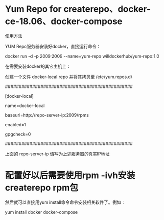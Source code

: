 # Yum Repo for createrepo、docker-ce-18.06、docker-compose

使用方法

YUM Repo服务器安装好docker，直接运行命令：

docker run -d -p 2009:2009 --name=yum-repo willdockerhub/yum-repo:1.0

在需要安装docker的其它主机上：

创建一个文件 docker-local.repo 并将其拷贝至 /etc/yum.repos.d/

###############################################

[docker-local]

name=docker-local

baseurl=http://repo-server-ip:2009/rpms

enabled=1

gpgcheck=0

###############################################

上面的 repo-server-ip 请写为上述服务器的真实IP地址

# 配置好以后需要使用rpm -ivh安装createrepo rpm包



然后就可以直接用yum install命令命令安装相关软件了。例如：

yum install docker docker-compose


